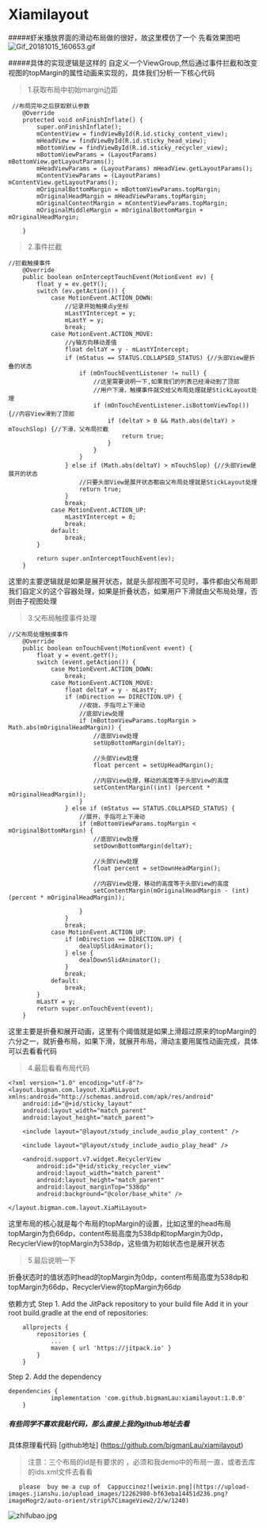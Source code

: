 # Xiamilayout 
#####虾米播放界面的滑动布局做的很好，故这里模仿了一个
先看效果图吧
![Gif_20181015_160653.gif](https://upload-images.jianshu.io/upload_images/12262980-ace094c07f477a0a.gif?imageMogr2/auto-orient/strip)

#####具体的实现逻辑是这样的
自定义一个ViewGroup,然后通过事件拦截和改变视图的topMargin的属性动画来实现的，具体我们分析一下核心代码
>1.获取布局中初始margin边距
````
 //布局完毕之后获取默认参数
    @Override
    protected void onFinishInflate() {
        super.onFinishInflate();
        mContentView = findViewById(R.id.sticky_content_view);
        mHeadView = findViewById(R.id.sticky_head_view);
        mBottomView = findViewById(R.id.sticky_recycler_view);
        mBottomViewParams = (LayoutParams) mBottomView.getLayoutParams();
        mHeadViewParams = (LayoutParams) mHeadView.getLayoutParams();
        mContentViewParams = (LayoutParams) mContentView.getLayoutParams();
        mOriginalBottomMargin = mBottomViewParams.topMargin;
        mOriginalHeadMargin = mHeadViewParams.topMargin;
        mOriginalContentMargin = mContentViewParams.topMargin;
        mOriginalMiddleMargin = mOriginalBottomMargin + mOriginalHeadMargin;

    }
````
>2.事件拦截
````
//拦截触摸事件
    @Override
    public boolean onInterceptTouchEvent(MotionEvent ev) {
        float y = ev.getY();
        switch (ev.getAction()) {
            case MotionEvent.ACTION_DOWN:
                //记录开始触摸点y坐标
                mLastYIntercept = y;
                mLastY = y;
                break;
            case MotionEvent.ACTION_MOVE:
                //y轴方向移动差值
                float deltaY = y - mLastYIntercept;
                if (mStatus == STATUS.COLLAPSED_STATUS) {//头部View是折叠的状态
                    if (mOnTouchEventListener != null) {
                        //这里需要说明一下,如果我们的列表已经滑动到了顶部
                        //用户下滑，触摸事件就交给父布局处理就是StickLayout处理
                        if (mOnTouchEventListener.isBottomViewTop()) {//内容View滑到了顶部
                            if (deltaY > 0 && Math.abs(deltaY) > mTouchSlop) {//下滑，父布局拦截
                                return true;
                            }
                        }
                    }
                } else if (Math.abs(deltaY) > mTouchSlop) {//头部View是展开的状态
                    //只要头部View是展开状态都由父布局处理就是StickLayout处理
                    return true;
                }
                break;
            case MotionEvent.ACTION_UP:
                mLastYIntercept = 0;
                break;
            default:
                break;
        }

        return super.onInterceptTouchEvent(ev);
    }
````
这里的主要逻辑就是如果是展开状态，就是头部视图不可见时，事件都由父布局即我们自定义的这个容器处理，如果是折叠状态，如果用户下滑就由父布局处理，否则由子视图处理
>3.父布局触摸事件处理
````
//父布局处理触摸事件
    @Override
    public boolean onTouchEvent(MotionEvent event) {
        float y = event.getY();
        switch (event.getAction()) {
            case MotionEvent.ACTION_DOWN:
                break;
            case MotionEvent.ACTION_MOVE:
                float deltaY = y - mLastY;
                if (mDirection == DIRECTION.UP) {
                    //收拢，手指可上下滑动
                    //底部View处理
                    if (mBottomViewParams.topMargin > Math.abs(mOriginalHeadMargin)) {
                        //底部View处理
                        setUpBottomMargin(deltaY);

                        //头部View处理
                        float percent = setUpHeadMargin();

                        //内容View处理，移动的高度等于头部View的高度
                        setContentMargin((int) (percent * mOriginalHeadMargin));
                    }
                } else if (mStatus == STATUS.COLLAPSED_STATUS) {
                    //展开，手指可上下滑动
                    if (mBottomViewParams.topMargin < mOriginalBottomMargin) {
                        //底部View处理
                        setDownBottomMargin(deltaY);

                        //头部View处理
                        float percent = setDownHeadMargin();

                        //内容View处理，移动的高度等于头部View的高度
                        setContentMargin(mOriginalHeadMargin - (int) (percent * mOriginalHeadMargin));

                    }
                }
                break;
            case MotionEvent.ACTION_UP:
                if (mDirection == DIRECTION.UP) {
                    dealUpSlidAnimator();
                } else {
                    dealDownSlidAnimator();
                }
                break;
            default:
                break;
        }
        mLastY = y;
        return super.onTouchEvent(event);
    }
````
这里主要是折叠和展开动画，这里有个阈值就是如果上滑超过原来的topMargin的六分之一，就折叠布局，如果下滑，就展开布局，滑动主要用属性动画完成，具体可以去看看代码


>4.最后看看布局代码
````
<?xml version="1.0" encoding="utf-8"?>
<layout.bigman.com.layout.XiaMiLayout xmlns:android="http://schemas.android.com/apk/res/android"
    android:id="@+id/sticky_layout"
    android:layout_width="match_parent"
    android:layout_height="match_parent">

    <include layout="@layout/study_include_audio_play_content" />

    <include layout="@layout/study_include_audio_play_head" />

    <android.support.v7.widget.RecyclerView
        android:id="@+id/sticky_recycler_view"
        android:layout_width="match_parent"
        android:layout_height="match_parent"
        android:layout_marginTop="538dp"
        android:background="@color/base_white" />

</layout.bigman.com.layout.XiaMiLayout>
````
这里布局的核心就是每个布局的topMargin的设置，比如这里的head布局topMargin为负66dp，content布局高度为538dp和topMargin为0dp，RecyclerView的topMargin为538dp，这些值为初始状态也是展开状态
>5.最后说明一下

折叠状态时的值状态时head的topMargin为0dp，content布局高度为538dp和topMargin为66dp，RecyclerView的topMargin为66dp



依赖方式
Step 1. Add the JitPack repository to your build file
Add it in your root build.gradle at the end of repositories:

````
	allprojects {
		repositories {
			...
			maven { url 'https://jitpack.io' }
		}
	}
````
Step 2. Add the dependency
````
dependencies {
	        implementation 'com.github.bigmanLau:xiamilayout:1.0.0'
	}
````


##### 有些同学不喜欢我贴代码，那么直接上我的github地址去看

具体原理看代码 
[github地址] (https://github.com/bigmanLau/xiamilayout)

>注意：三个布局的id是有要求的 ，必须和我demo中的布局一直，或者去库的ids.xml文件去看看




       please  buy me a cup of  Cappuccinoz![weixin.png](https://upload-images.jianshu.io/upload_images/12262980-bf63eba14451d236.png?imageMogr2/auto-orient/strip%7CimageView2/2/w/1240)

![zhifubao.jpg](https://upload-images.jianshu.io/upload_images/12262980-41391bb7afb9c1b5.jpg?imageMogr2/auto-orient/strip%7CimageView2/2/w/1240)
